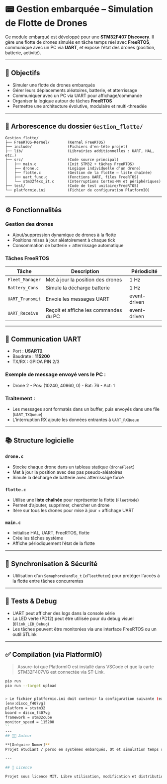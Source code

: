 # 📟 Gestion embarquée – Simulation de Flotte de Drones

Ce module embarqué est développé pour une **STM32F407 Discovery**. Il gère une flotte de drones simulés en tâche temps réel avec **FreeRTOS**, communique avec un PC via **UART**, et expose l'état des drones (position, batterie, activité).

---

## 🎯 Objectifs

- Simuler une flotte de drones embarqués
- Gérer leurs déplacements aléatoires, batterie, et atterrissage
- Communiquer avec un PC via UART pour affichage/commande
- Organiser la logique autour de tâches **FreeRTOS**
- Permettre une architecture évolutive, modulaire et multi-threadée

---

## 📁 Arborescence du dossier `Gestion_flotte/`

```text
Gestion_flotte/
├── FreeRTOS-Kernel/        (Kernel FreeRTOS)
├── include/                (Fichiers d'en-tête projet)
├── lib/                    (Librairies additionnelles : UART, HAL, etc.)
├── src/                    (Code source principal)
│   ├── main.c              (Init STM32 + tâches FreeRTOS)
│   ├── drone.c             (Logique individuelle d’un drone)
│   ├── flotte.c            (Gestion de la flotte – liste chaînée)
│   ├── uart_func.c         (Fonctions UART, files FreeRTOS)
│   └── stm32f4xx_it.c      (Interruptions Cortex-M4 et périphériques)
├── test/                   (Code de test unitaire/FreeRTOS)
└── platformio.ini          (Fichier de configuration PlatformIO)
```
---

## ⚙️ Fonctionnalités

### Gestion des drones

- Ajout/suppression dynamique de drones à la flotte
- Positions mises à jour aléatoirement à chaque tick
- Consommation de batterie + atterrissage automatique

### Tâches FreeRTOS

| Tâche                 | Description                               | Périodicité  |
|----------------------|-------------------------------------------|--------------|
| `Fleet_Manager`      | Met à jour la position des drones         | 1 Hz         |
| `Battery_Cons`       | Simule la décharge batterie               | 1 Hz         |
| `UART_Transmit`      | Envoie les messages UART                  | event-driven |
| `UART_Receive`       | Reçoit et affiche les commandes du PC     | event-driven |

---

## 🔌 Communication UART

- Port : **USART2**
- Baudrate : **115200**
- TX/RX : GPIOA PIN 2/3

### Exemple de message envoyé vers le PC :
- Drone 2 - Pos: (10240, 40960, 0) - Bat: 76 - Act: 1


### Traitement :

- Les messages sont formatés dans un buffer, puis envoyés dans une file (`UART_TXQueue`)
- L’interruption RX ajoute les données entrantes à `UART_RXQueue`

---

## 📚 Structure logicielle

### `drone.c`

- Stocke chaque drone dans un tableau statique (`droneFleet`)
- Met à jour la position avec des pas pseudo-aléatoires
- Simule la décharge de batterie avec atterrissage forcé

### `flotte.c`

- Utilise une **liste chaînée** pour représenter la flotte (`FleetNode`)
- Permet d’ajouter, supprimer, chercher un drone
- Itère sur tous les drones pour mise à jour + affichage UART

### `main.c`

- Initialise HAL, UART, FreeRTOS, flotte
- Crée les tâches système
- Affiche périodiquement l’état de la flotte

---

## 🔐 Synchronisation & Sécurité

- Utilisation d’un `SemaphoreHandle_t` (`xFleetMutex`) pour protéger l'accès à la flotte entre tâches concurrentes

---

## 🧪 Tests & Debug

- UART peut afficher des logs dans la console série
- La LED verte (PD12) peut être utilisée pour du debug visuel (`Blink_LED_Debug`)
- Les tâches peuvent être monitorées via une interface FreeRTOS ou un outil STLink

---

## ✅ Compilation (via PlatformIO)

> Assure-toi que PlatformIO est installé dans VSCode et que la carte STM32F407VG est connectée via ST-Link.

```bash
pio run
pio run --target upload


> Le fichier platformio.ini doit contenir la configuration suivante (exemple) :
[env:disco_f407vg]
platform = ststm32
board = disco_f407vg
framework = stm32cube
monitor_speed = 115200
``
---
## 🧑‍💻 Auteur

**[Grégoire Domer]**  
Projet étudiant / perso en systèmes embarqués, Qt et simulation temps réel

---

## 📄 Licence

Projet sous licence MIT. Libre utilisation, modification et distribution.
